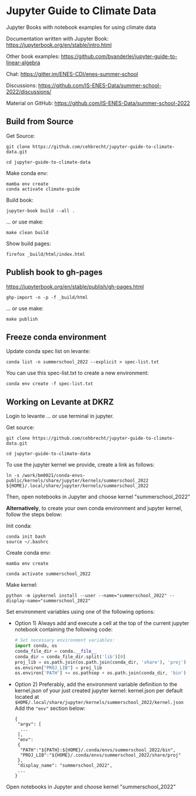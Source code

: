 # Jupyter Guide to Climate Data
Jupyter Books with notebook examples for using climate data


Documentation written with Jupyter Book:
https://jupyterbook.org/en/stable/intro.html 

Other book examples:
https://github.com/bvanderlei/jupyter-guide-to-linear-algebra

Chat:
https://gitter.im/ENES-CDI/enes-summer-school

Discussions:
https://github.com/IS-ENES-Data/summer-school-2022/discussions/

Material on GitHub:
https://github.com/IS-ENES-Data/summer-school-2022

## Build from Source

Get Source:
```
git clone https://github.com/cehbrecht/jupyter-guide-to-climate-data.git

cd jupyter-guide-to-climate-data
```

Make conda env:
```
mamba env create
conda activate climate-guide
```

Build book:
```
jupyter-book build --all .
```

... or use make:
```
make clean build
```

Show build pages:
```
firefox _build/html/index.html
```

## Publish book to gh-pages

https://jupyterbook.org/en/stable/publish/gh-pages.html

```
ghp-import -n -p -f _build/html
```

... or use make:
```
make publish
```

## Freeze conda environment

Update conda spec list on levante:
```
conda list -n summerschool_2022 --explicit > spec-list.txt
```

You can use this spec-list.txt to create a new environment:
```
conda env create -f spec-list.txt
```


## Working on Levante at DKRZ

Login to levante ... or use terminal in jupyter.


Get source:
```
git clone https://github.com/cehbrecht/jupyter-guide-to-climate-data.git

cd jupyter-guide-to-climate-data
```

To use the jupyter kernel we provide, create a link as follows:

`ln -s /work/bm0021/conda-envs-public/kernels/share/jupyter/kernels/summerschool_2022 ${HOME}/.local/share/jupyter/kernels/summerschool_2022`

Then, open notebooks in Jupyter and choose kernel "summerschool_2022"


**Alternatively**, to create your own conda environment and jupyter kernel, follow the steps below:


Init conda:
```
conda init bash
source ~/.bashrc
```

Create conda env:
```
mamba env create

conda activate summerschool_2022
```

Make kernel:
```
python -m ipykernel install --user --name="summerschool_2022" --display-name="summerschool_2022"
```

Set environment variables using one of the following options:
-  Option 1) Always add and execute a cell at the top of the current jupyter notebook containing the following code:
   ```python
   # Set necessary environment variables:
   import conda, os
   conda_file_dir = conda.__file__
   conda_dir = conda_file_dir.split('lib')[0]
   proj_lib = os.path.join(os.path.join(conda_dir, 'share'), 'proj')
   os.environ["PROJ_LIB"] = proj_lib
   os.environ['PATH'] += os.pathsep + os.path.join(conda_dir, 'bin')
   ```
-  Option 2) Preferably, add the environment variable definition to the kernel.json of your just created jupyter kernel:
   kernel.json per default located at `$HOME/.local/share/jupyter/kernels/summerschool_2022/kernel.json`
   Add the `"env"` section below:
   ```
   {
    "argv": [
     ...
    ],
    "env":
    {
     "PATH":"${PATH}:${HOME}/.conda/envs/summerschool_2022/bin",
     "PROJ_LIB":"${HOME}/.conda/envs/summerschool_2022/share/proj"
    },
    "display_name": "summerschool_2022",
    ...
   }
   ```

Open notebooks in Jupyter and choose kernel "summerschool_2022"
